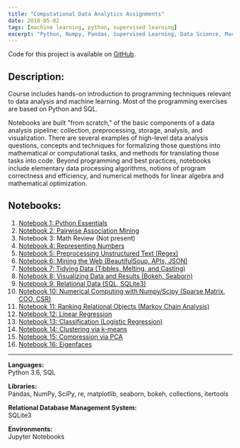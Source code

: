 ```yaml
---
title: "Computational Data Analytics Assignments"
date: 2018-05-02
tags: [machine learning, python, supervised learning]
excerpt: "Python, Numpy, Pandas, Supervised Learning, Data Science, Machine Learning"
---
```

<!-- 
# Computational Data Analysis -->
Code for this project is available on [GitHub](https://github.com/jjgong7/Computational-Data-Analytics).  

## Description:
Course includes hands-on introduction to programming techniques relevant to data analysis and machine learning. Most of the programming exercises are based on Python and SQL.

Notebooks are built "from scratch," of the basic components of a data analysis pipeline: collection, preprocessing, storage, analysis, and visualization. There are several examples of high-level data analysis questions, concepts and techniques for formalizing those questions into mathematical or computational tasks, and methods for translating those tasks into code. Beyond programming and best practices, notebooks include elementary data processing algorithms, notions of program correctness and efficiency, and numerical methods for linear
algebra and mathematical optimization.


## Notebooks:

1. [Notebook 1: Python Essentials](https://github.com/jjgong7/Computational-Data-Analytics/tree/master/Notebook%201)
2. [Notebook 2: Pairwise Association Mining](https://github.com/jjgong7/Computational-Data-Analytics/tree/master/Notebook%202)
3. Notebook 3: Math Review (Not present)
4. [Notebook 4: Representing Numbers](https://github.com/jjgong7/Computational-Data-Analytics/tree/master/Notebook%204)
5. [Notebook 5: Preprocessing Unstructured Text (Regex)](https://github.com/jjgong7/Computational-Data-Analytics/tree/master/Notebook%205)
6. [Notebook 6: Mining the Web (BeautifulSoup, APIs, JSON)](https://github.com/jjgong7/Computational-Data-Analytics/tree/master/Notebook%206)
7. [Notebook 7: Tidying Data (Tibbles, Melting, and Casting)](https://github.com/jjgong7/Computational-Data-Analytics/tree/master/Notebook%207)
8. [Notebook 8: Visualizing Data and Results (Bokeh, Seaborn)](https://github.com/jjgong7/Computational-Data-Analytics/tree/master/Notebook%208)
9. [Notebook 9: Relational Data (SQL, SQLite3)](https://github.com/jjgong7/Computational-Data-Analytics/tree/master/Notebook%209)
10. [Notebook 10: Numerical Computing with Numpy/Scipy (Sparse Matrix, COO, CSR)](https://github.com/jjgong7/Computational-Data-Analytics/tree/master/Notebook%2010)
11. [Notebook 11: Ranking Relational Objects (Markov Chain Analysis)](https://github.com/jjgong7/Computational-Data-Analytics/tree/master/Notebook%2011)
12. [Notebook 12: Linear Regression](https://github.com/jjgong7/Computational-Data-Analytics/tree/master/Notebook%2012)
13. [Notebook 13: Classification (Logistic Regression)](https://github.com/jjgong7/Computational-Data-Analytics/tree/master/Notebook%2013)
14. [Notebook 14: Clustering via k-means](https://github.com/jjgong7/Computational-Data-Analytics/tree/master/Notebook%2014)
15. [Notebook 15: Compression via PCA](https://github.com/jjgong7/Computational-Data-Analytics/tree/master/Notebook%2015)
16. [Notebook 16: Eigenfaces](https://github.com/jjgong7/Computational-Data-Analytics/tree/master/Notebook%2016)

---

**Languages:**  
Python 3.6, SQL 

**Libraries:**  
Pandas, NumPy, SciPy, re, matplotlib, seaborn, bokeh, collections, itertools

**Relational Database Management System:**  
SQLite3

**Environments:**  
Jupyter Notebooks
